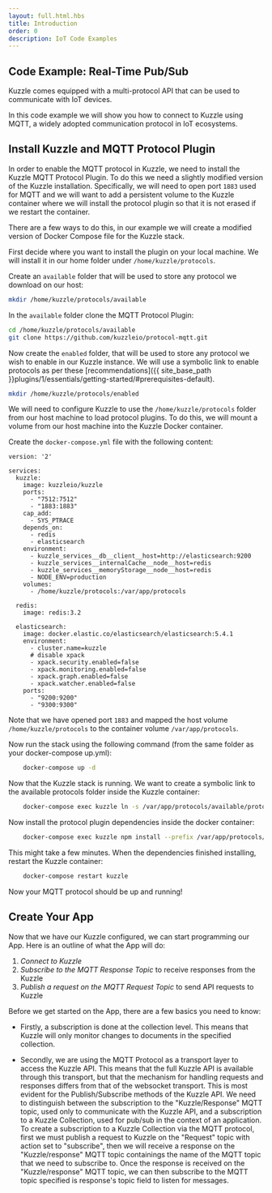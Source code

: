 ```yaml
---
layout: full.html.hbs
title: Introduction
order: 0
description: IoT Code Examples
---
```


## Code Example: Real-Time Pub/Sub


Kuzzle comes equipped with a multi-protocol API that can be used to communicate with IoT devices. 

In this code example we will show you how to connect to Kuzzle using MQTT, a widely adopted communication protocol in IoT ecosystems.


## Install Kuzzle and MQTT Protocol Plugin

In order to enable the MQTT protocol in Kuzzle, we need to install the Kuzzle MQTT Protocol Plugin. To do this we need a slightly modified version of the Kuzzle installation. Specifically, we will need to open port `1883` used for MQTT and we will want to add a persistent volume to the Kuzzle container where we will install the protocol plugin so that it is not erased if we restart the container.

There are a few ways to do this, in our example we will create a modified version of Docker Compose file for the Kuzzle stack.

First decide where you want to install the plugin on your local machine. We will install it in our home folder under `/home/kuzzle/protocols`.

Create an `available` folder that will be used to store any protocol we download on our host: 

```bash
mkdir /home/kuzzle/protocols/available
```

In the `available` folder clone the MQTT Protocol Plugin:

```bash
cd /home/kuzzle/protocols/available
git clone https://github.com/kuzzleio/protocol-mqtt.git
```

Now create the `enabled` folder, that will be used to store any protocol we wish to enable in our Kuzzle instance. We will use a symbolic link to enable protocols as per these [recommendations]({{ site_base_path }}plugins/1/essentials/getting-started/#prerequisites-default).

```bash
mkdir /home/kuzzle/protocols/enabled
```

We will need to configure Kuzzle to use the `/home/kuzzle/protocols` folder from our host machine to load protocol plugins. To do this, we will mount a volume from our host machine into the Kuzzle Docker container.


Create the `docker-compose.yml` file with the following content:

```
version: '2'

services:
  kuzzle:
    image: kuzzleio/kuzzle
    ports:
      - "7512:7512"
      - "1883:1883"
    cap_add:
      - SYS_PTRACE
    depends_on:
      - redis
      - elasticsearch
    environment:
      - kuzzle_services__db__client__host=http://elasticsearch:9200
      - kuzzle_services__internalCache__node__host=redis
      - kuzzle_services__memoryStorage__node__host=redis
      - NODE_ENV=production
    volumes:
      - /home/kuzzle/protocols:/var/app/protocols

  redis:
    image: redis:3.2

  elasticsearch:
    image: docker.elastic.co/elasticsearch/elasticsearch:5.4.1
    environment:
      - cluster.name=kuzzle
      # disable xpack
      - xpack.security.enabled=false
      - xpack.monitoring.enabled=false
      - xpack.graph.enabled=false
      - xpack.watcher.enabled=false
    ports:
      - "9200:9200"
      - "9300:9300"
```

Note that we have opened port `1883` and mapped the host volume `/home/kuzzle/protocols` to the container volume `/var/app/protocols`.

Now run the stack using the following command (from the same folder as your docker-compose up.yml):

```bash
    docker-compose up -d
```

Now that the Kuzzle stack is running. We want to create a symbolic link to the available protocols folder inside the Kuzzle container:

```bash
    docker-compose exec kuzzle ln -s /var/app/protocols/available/protocol-mqtt  /var/app/protocols/enabled/protocol-mqtt
```

Now install the protocol plugin dependencies inside the docker container:

```bash
    docker-compose exec kuzzle npm install --prefix /var/app/protocols/enabled/protocol-mqtt
```

This might take a few minutes. When the dependencies finished installing, restart the Kuzzle container:

```bash
    docker-compose restart kuzzle 
```

Now your MQTT protocol should be up and running!


## Create Your App

Now that we have our Kuzzle configured, we can start programming our App. Here is an outline of what the App will do:
1. *Connect to Kuzzle*
3. *Subscribe to the MQTT Response Topic* to receive responses from the Kuzzle 
3. *Publish a request on the MQTT Request Topic* to send API requests to Kuzzle

Before we get started on the App, there are a few basics you need to know:

* Firstly, a subscription is done at the collection level. This means that Kuzzle will only monitor changes to documents in the specified collection.

* Secondly, we are using the MQTT Protocol as a transport layer to access the Kuzzle API. This means that the full Kuzzle API is available through this transport, but that the mechanism for handling requests and responses differs from that of the websocket transport. This is most evident for the Publish/Subscribe methods of the Kuzzle API. We need to distinguish between the subscription to the "Kuzzle/Response" MQTT topic, used only to communicate with the Kuzzle API, and a subscription to a Kuzzle Collection, used for pub/sub in the context of an application. To create a subscription to a Kuzzle Collection via the MQTT protocol, first we must publish a request to Kuzzle on the "Request" topic with action set to "subscribe", then we will receive a response on the "Kuzzle/response" MQTT topic containings the name of the MQTT topic that we need to subscribe to. Once the response is received on the "Kuzzle/response" MQTT topic, we can then subscribe to the  MQTT topic specified is response's topic field to listen for messages.
